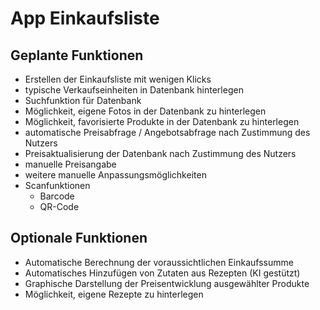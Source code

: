 # App Einkaufsliste

## Geplante Funktionen
* Erstellen der Einkaufsliste mit wenigen Klicks
* typische Verkaufseinheiten in Datenbank hinterlegen
* Suchfunktion für Datenbank
* Möglichkeit, eigene Fotos in der Datenbank zu hinterlegen
* Möglichkeit, favorisierte Produkte in der Datenbank zu hinterlegen
* automatische Preisabfrage / Angebotsabfrage nach Zustimmung des Nutzers
* Preisaktualisierung der Datenbank nach Zustimmung des Nutzers
* manuelle Preisangabe
* weitere manuelle Anpassungsmöglichkeiten
* Scanfunktionen
  * Barcode
  * QR-Code
  
## Optionale Funktionen
* Automatische Berechnung der voraussichtlichen Einkaufssumme
* Automatisches Hinzufügen von Zutaten aus Rezepten (KI gestützt)
* Graphische Darstellung der Preisentwicklung ausgewählter Produkte
* Möglichkeit, eigene Rezepte zu hinterlegen
